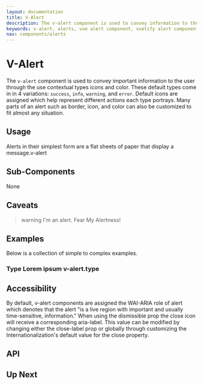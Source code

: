 ```yaml
---
layout: documentation
title: V-Alert
description: The v-alert component is used to convey information to the user. Designed to stand out, the alerts come in four contextual styles.
keywords: v-alert, alerts, vue alert component, vuetify alert component
nav: components/alerts
---
```


# V-Alert
The `v-alert` component is used to convey important information to the user through the use contextual types icons and color. These default types come in in 4 variations: `success`, `info`, `warning`, and `error`. Default icons are assigned which help represent different actions each type portrays. Many parts of an alert such as border, icon, and color can also be customized to fit almost any situation.

<carbon-ad />

## Usage
Alerts in their simplest form are a flat sheets of paper that display a message.<usage>v-alert</usage>

## Sub-Components
None

## Caveats
> warning I'm an alert. Fear My Alertness!

## Examples
Below is a collection of simple to complex examples.

  ### Type Lorem ipsum <example>v-alert.type</example>

## Accessibility
By default, v-alert components are assigned the WAI-ARIA role of alert which denotes that the alert "is a live region with important and usually time-sensitive, information." When using the dismissible prop the close icon will receive a corresponding aria-label. This value can be modified by changing either the close-label prop or globally through customizing the Internationalization's default value for the close property.

## API


## Up Next
<up-next />

<vuetify-ad />

<contribute />
